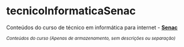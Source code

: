# tecnicoInformaticaSenac

Conteúdos do curso de técnico em informática para internet - <a href="https://www.sp.senac.br/jsp/default.jsp?newsID=a548.htm&testeira=438&unit=PPR&sub=1"><strong>Senac</strong></a>
<small><p><em>Conteúdos do curso (Apenas de armazenamento, sem descrições ou separação)</em></p></small>
